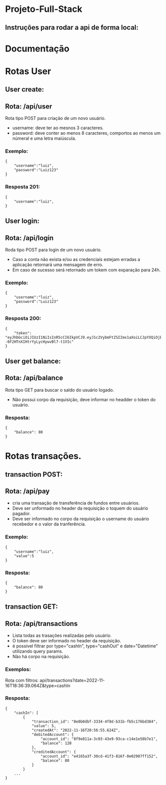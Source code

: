 # Projeto-Full-Stack

## Instruções para rodar a api de forma local:

# Documentação

# Rotas User

## User create:

## Rota: /api/user

Rota tipo POST para criação de um novo usuário. <br />

- username: deve ter ao mesnos 3 caracteres. <br />
- password: deve conter ao menos 8 caracteres, comportos ao menos um númeral e uma letra maiúscula.

### Exemplo:

```
{
	"username":"luiz",
	"password":"Luiz123"
}
```

### Resposta 201:

```
{
	"username":"luiz",
}
```

## User login:

## Rota: /api/login

Roda tipo POST para login de um novo usuário. <br />

- Caso a conta não exista e/ou as credenciaís estejam erradas a aplicação retornará uma mensagem de erro. <br />
- Em caso de sucesso será retornado um tokem com exparação para 24h.

### Exemplo:

```
{
	"username":"luiz",
	"password":"Luiz123"
}
```

### Resposta 200:

```
{
	"token": "eyJhbGciOiJIUzI1NiIsInR5cCI6IkpVCJ9.eyJ1c2VybmFtZSIImx1aXoiLCJpYXQiOjE2Njg2MzE2NzEsImV4cCI6MTY2ODcxODA3MX0.Ga9j5O0dkCj--6F2HTnXIHtrYyLycHywvBl7-t1VIc"
}
```

## User get balance:

## Rota: /api/balance

Rota tipo GET para buscar o saldo do usuário logado. <br />

- Não possui corpo da requisição, deve informar no headder o token do usuário.

### Resposta:

```
{
	"balance": 80
}
```

# Rotas transações.

## transaction POST:

## Rota: /api/pay

- cria uma transação de transferência de fundos entre usuários.
- Deve ser unformado no header da requisição o toquem do usuário pagador.
- Deve ser informado no corpo da requisição o username do usuário recebedor e o valor da tranferência.

### Exemplo:

```
{
	"username":"luiz",
	"value":5
}
```

### Resposta:

```
{
	"balance": 80
}
```

## transaction GET:

## Rota: /api/transactions

- Lista todas as trasações realizadas pelo usuário.
- O token deve ser informado no header da requisição.
- é possível filtrar por type="cashIn", type="cashOut" e date="Datetime" utilizando query params.
- Não há corpo na requisição.

### Exemplos:

Rota com filtros: api/transactions?date=2022-11-16T18:36:39.064Z&type=cashIn

### Resposta:

```
{
	"cashIn": [
		{
			"transaction_id": "8e0b0dbf-3334-4f8d-b31b-fb5c176bd384",
			"value": 5,
			"createdAt": "2022-11-16T20:56:55.624Z",
			"debitedAccount": {
				"account_id": "8f9e811a-3c03-43e9-93ca-c14e1e58b7e1",
				"balance": 120
			},
			"creditedAccount": {
				"account_id": "e4165a3f-30cd-41f3-816f-0e02907ff152",
				"balance": 80
			}
		}
    ...
}


```
